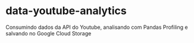 # data-youtube-analytics
Consumindo dados da API do Youtube, analisando com Pandas Profiling e salvando no Google Cloud Storage
